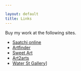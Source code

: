 ```yaml
---

layout: default
title: Links
---
```


Buy my work at the following sites.

- [Saatchi online](http://www.saatchionline.com/Murphy)
- [Artfinder](https://www.artfinder.com/artist/dianne-murphy/)
- [Sweet Art](http://www.wearesweetart.com/#!sweet-shop/cpma)
- [Art2arts](https://www.art2arts.co.uk/dianne-murphy#.WoDPspOFgUE)
- [Water St Gallery](https://www.waterstreetgallery.co.uk/en/artists/print-makers/dianne-murphy/)]